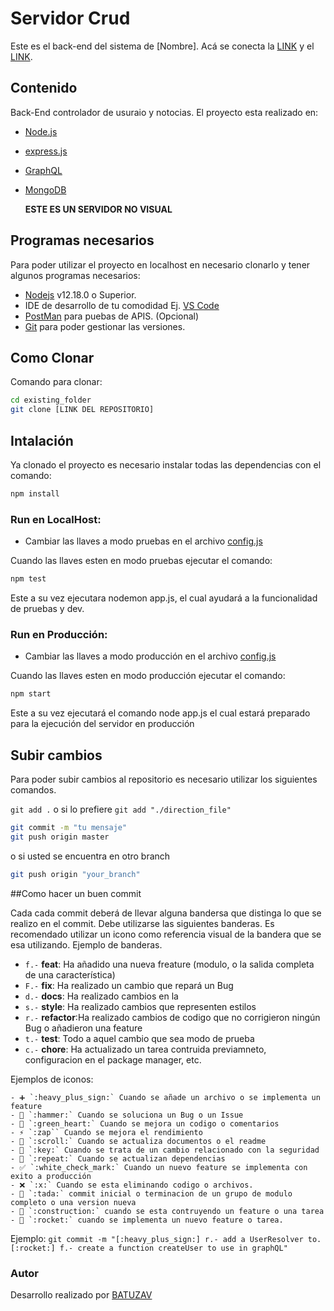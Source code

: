 # Servidor Crud

Este es el back-end del sistema de [Nombre].
Acá se conecta la [LINK]() y el [LINK]().

## Contenido

Back-End controlador de usuraio y notocias.
El proyecto esta realizado en:

- [Node.js](https://nodejs.org/es/)
- [express.js](https://expressjs.com/es/)
- [GraphQL](https://graphql.org/)
- [MongoDB](https://www.mongodb.com/es)

  **ESTE ES UN SERVIDOR NO VISUAL**

## Programas necesarios

Para poder utilizar el proyecto en localhost en necesario clonarlo y tener algunos programas necesarios:

- [Nodejs](https://nodejs.org/es/download/) v12.18.0 o Superior.
- IDE de desarrollo de tu comodidad Ej. [VS Code](https://code.visualstudio.com/download)
- [PostMan](https://www.postman.com/downloads/) para puebas de APIS. (Opcional)
- [Git](https://git-scm.com/downloads) para poder gestionar las versiones.

## Como Clonar

Comando para clonar:

```bash
cd existing_folder
git clone [LINK DEL REPOSITORIO]

```

## Intalación

Ya clonado el proyecto es necesario instalar todas las dependencias con el comando:

```bash
npm install
```

### Run en LocalHost:

- Cambiar las llaves a modo pruebas en el archivo [config.js](/config/config.js)

Cuando las llaves esten en modo pruebas ejecutar el comando:

```bash
npm test
```

Este a su vez ejecutara nodemon app.js, el cual ayudará a la funcionalidad de pruebas y dev.

### Run en Producción:

- Cambiar las llaves a modo producción en el archivo [config.js](/config/config.js)

Cuando las llaves esten en modo producción ejecutar el comando:

```bash
npm start
```

Este a su vez ejecutará el comando node app.js el cual estará preparado para la ejecución del servidor en producción

## Subir cambios

Para poder subir cambios al repositorio es necesario utilizar los siguientes comandos.

`git add .` o si lo prefiere `git add "./direction_file"`

```bash
git commit -m "tu mensaje"
git push origin master
```

o si usted se encuentra en otro branch

```bash
git push origin "your_branch"
```
##Como hacer un buen commit

Cada cada commit deberá de llevar alguna bandersa que distinga lo que se realizo en el commit. Debe utilizarse las siguientes banderas. 
Es recomendado utilizar un icono como referencia visual de la bandera que se esa utilizando. 
  Ejemplo de banderas.
  - `f.-`  **feat**: Ha añadido una nueva freature (modulo, o la salida completa de una característica) 
  - `F.-`  **fix**: Ha realizado un cambio que repará un Bug
  - `d.-`  **docs**: Ha realizado cambios en la 
  - `s.-`  **style**: Ha realizado cambios que representen estilos 
  - `r.-`  **refactor**:Ha realizado cambios de codigo que no corrigieron ningún Bug o añadieron una feature
  - `t.-`  **test**:  Todo a aquel cambio que sea modo de prueba
  - `c.-`  **chore**: Ha actualizado un tarea contruida previamneto, configuracion en el package manager, etc.

Ejemplos de iconos: 

    - ➕ `:heavy_plus_sign:` Cuando se añade un archivo o se implementa un feature
    - 🔨 `:hammer:` Cuando se soluciona un Bug o un Issue 
    - 💚 `:green_heart:` Cuando se mejora un codigo o comentarios
    - ⚡ `:zap`` Cuando se mejora el rendimiento 
    - 📜 `:scroll:` Cuando se actualiza documentos o el readme
    - 🔑 `:key:` Cuando se trata de un cambio relacionado con la seguridad
    - 🔁 `:repeat:` Cuando se actualizan dependencias
    - ✅ `:white_check_mark:` Cuando un nuevo feature se implementa con exito a producción
    - ❌ `:x:` Cuando se esta eliminando codigo o archivos. 
    - 🎉 `:tada:` commit inicial o terminacion de un grupo de modulo completo o una version nueva 
    - 🚧 `:construction:` cuando se esta contruyendo un feature o una tarea
    - 🚀 `:rocket:` cuando se implementa un nuevo feature o tarea. 

  Ejemplo: 
  `git commit -m "[:heavy_plus_sign:] r.- add a UserResolver to. [:rocket:] f.- create a function createUser to use in graphQL"`



### Autor

Desarrollo realizado por [BATUZAV](https://batuzav.com)
